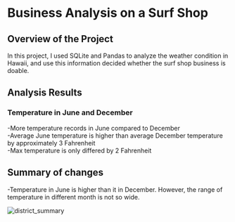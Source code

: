 # **Business Analysis on a Surf Shop**
## Overview of the Project
In this project, I used SQLite and Pandas to analyze the weather condition in Hawaii, and use this information decided whether the surf shop business is doable.


## Analysis Results
### Temperature in June and December
-More temperature records in June compared to December
<br />-Average June temperature is higher than average December temperature by approximately 3 Fahrenheit
<br />-Max temperature is only differed by 2 Fahrenheit

## Summary of changes
-Temperature in June is higher than it in December. However, the range of temperature in different month is not so wide. 

![district_summary](Resources/district_summary.png)
